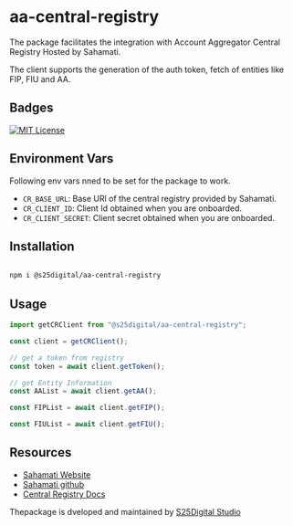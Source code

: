 # aa-central-registry

The package facilitates the integration with Account Aggregator Central Registry Hosted by Sahamati.

The client supports the generation of the auth token, fetch  of entities like FIP, FIU and AA.

## Badges

[![MIT License](https://img.shields.io/badge/License-MIT-green.svg)](https://choosealicense.com/licenses/mit/)

## Environment Vars
Following env vars nned to be set for the package to work.
  - `CR_BASE_URL`: Base URl of the central registry provided by Sahamati.
  - `CR_CLIENT_ID`: Client Id obtained when you are onboarded.
  - `CR_CLIENT_SECRET`: Client secret obtained when you are onboarded.

## Installation

```bash

npm i @s25digital/aa-central-registry

```

## Usage

```typescript
import getCRClient from "@s25digital/aa-central-registry";

const client = getCRClient();

// get a token from registry
const token = await client.getToken();

// get Entity Information
const AAList = await client.getAA();

const FIPList = await client.getFIP();

const FIUList = await client.getFIU();
```

## Resources

- [Sahamati Website](https://sahamati.org.in/)
- [Sahamati github](https://github.com/Sahamati)
- [Central Registry Docs](https://github.com/Sahamati/aa-common-service)

Thepackage is dveloped and maintained by [S25Digital Studio](https://s25.digital)